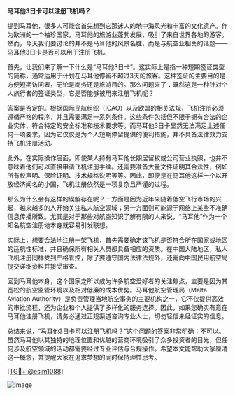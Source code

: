 **马耳他3日卡可以注册飞机吗？**

提到马耳他，很多人可能会首先想到它那迷人的地中海风光和丰富的文化遗产。作为欧洲的一个袖珍国家，马耳他的旅游业蓬勃发展，吸引了来自世界各地的游客。然而，今天我们要讨论的并不是马耳他的风景名胜，而是与航空业相关的话题——马耳他3日卡是否可以用于注册飞机。

首先，让我们来了解一下什么是“马耳他3日卡”。这实际上是指一种短期签证类型的简称，通常适用于计划在马耳他停留不超过3天的旅客。这种签证的主要目的是方便短期访问者，无论是商务还是旅游目的。那么问题来了：既然这是一种针对个人旅行者的签证类型，它是否能够被用来注册飞机呢？

答案是否定的。根据国际民航组织（ICAO）以及欧盟的相关法规，飞机注册必须遵循严格的程序，并且需要满足一系列条件。这些条件包括但不限于拥有合法的企业实体、符合特定的安全标准和技术要求等。而马耳他3日卡显然无法满足上述任何一项要求，因为它仅仅是为个人短期停留提供的便利措施，并不具备法律效力支持飞机注册活动。

此外，在实际操作层面，即使某人持有马耳他长期居留权或公司营业执照，也并不意味着他们可以直接申请飞机注册手续。还需要准备大量文件证明其合法性，例如所有权声明、保险证明、技术规格说明等等。因此，即便是在马耳他这样一个以开放经济闻名的小国，飞机注册依然是一项复杂且严谨的过程。

那么为什么会有这样的误解存在呢？一方面是因为近年来随着低空飞行市场的兴起，越来越多的人开始关注私人航空领域；另一方面则可能源于网络上某些不准确信息传播所致。尤其是对于那些对航空知识了解有限的人来说，“马耳他”作为一个知名航空注册地本身就容易引发联想。

实际上，想要合法地注册一架飞机，首先需要确定该飞机是否符合所在国家或地区的适航性标准，并且确保所有相关人员都具备相应的资质。在中国大陆地区，私人飞机注册同样受到严格管控，除了要遵守国内法律法规外，还需向中国民用航空局提交详细资料并接受审查。

回到马耳他本身，这个国家之所以成为许多航空爱好者的关注焦点，主要是因为其宽松的航空监管环境以及相对低廉的成本优势。马耳他航空管理局（Malta Aviation Authority）是负责管理当地航空事务的主要机构之一，它不仅提供高效的审批流程，还为企业和个人提供了多样化的服务选择。因此，如果您确实有意在马耳他注册飞机，请务必通过正规渠道咨询专业人士，切勿轻信未经证实的信息。

总结来说，“马耳他3日卡可以注册飞机吗？”这个问题的答案非常明确：不可以。虽然马耳他以其独特的地理位置和优越的营商环境吸引了众多投资者的目光，但任何涉及航空领域的活动都需要经过专业评估与合规操作。希望本文能帮助大家厘清这一概念，并提醒大家在追求梦想的同时保持理性思考。

[[TG💪+ @esim1088](https://t.me/s/esim1088)]

![Image](https://i.postimg.cc/4NQfJmqS/Snipaste-2025-05-13-00-14-12.png)